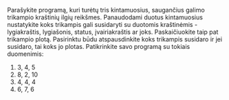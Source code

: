 Parašykite programą, kuri turėtų tris kintamuosius, saugančius galimo trikampio kraštinių
ilgių reikšmes.
Panaudodami duotus kintamuosius nustatykite koks trikampis gali susidaryti su duotomis
kraštinėmis - lygiakraštis, lygiašonis, status, įvairiakraštis ar joks. Paskaičiuokite taip pat
trikampio plotą.
Pasirinktu būdu atspausdinkite koks trikampis susidaro ir jei susidaro, tai koks jo plotas.
Patikrinkite savo programą su tokiais duomenimis:
1) 3, 4, 5
2) 8, 2, 10
3) 4, 4, 4
4) 6, 7, 6